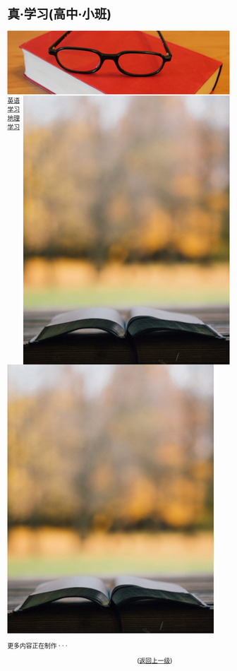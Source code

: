 # 真·学习(高中·小班)
![学习插图1](/image/study.png)  
<img align="right" src="/image/study2.png"/>
[英语学习](study/English.md)  
[地理学习](study/Geography.md)![学习插图2](/image/study2.png)
  
更多内容正在制作 · · ·

   
&emsp;&emsp;&emsp;&emsp;&emsp;&emsp;&emsp;&emsp;&emsp;&emsp;&emsp;&emsp;&emsp;&emsp;&emsp;&emsp;&emsp;&emsp;&emsp;&emsp;&emsp;([返回上一级](/README.md))